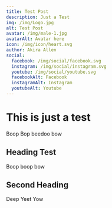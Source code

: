 ```yaml
---
title: Test Post
description: Just a Test
img: /img/Logo.jpg 
alt: Test Post
avatar: /img/male-1.jpg
avatarAlt: Avatar here
icon: /img/icon/heart.svg
author: Akira Allen
social:
  facebook: /img/social/facebook.svg
  instagram: /img/social/instagram.svg
  youtube: /img/social/youtube.svg
  facebookAlt: Facebook
  instagramAlt: Instagram
  youtubeAlt: Youtube
---
```


# This is just a test

Boop Bop beedoo bow

## Heading Test
Boop boop bow

## Second Heading
Deep Yeet Yow

<Social :social="social"></Social>